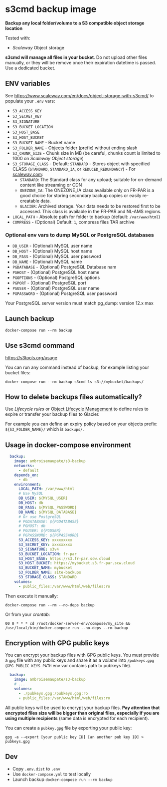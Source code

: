 # s3cmd backup image
**Backup any local folder/volume to a S3 compatible object storage location**

Tested with:

- *Scaleway* Object storage
    
**s3cmd will manage all files in your bucket**. Do not upload other files manually, or they
will be remove once their expiration datetime is passed. Use a dedicated bucket.

## ENV variables

See https://www.scaleway.com/en/docs/object-storage-with-s3cmd/ to populate your `.env` vars:

* `S3_ACCESS_KEY`
* `S3_SECRET_KEY`
* `S3_SIGNATURE`
* `S3_BUCKET_LOCATION`
* `S3_HOST_BASE`
* `S3_HOST_BUCKET`
* `S3_BUCKET_NAME` - Bucket name
* `S3_FOLDER_NAME` - Objects folder (prefix) without ending slash
* `S3_CHUNK_SIZE` - Chunk size in MB (be careful, chunks count is limited to 1000 on *Scaleway Object storage*)
* `S3_STORAGE_CLASS` - Default: `STANDARD` - Stores object with specified CLASS (`STANDARD`, `STANDARD_IA`, or `REDUCED_REDUNDANCY`) - For [scaleway.com](https://www.scaleway.com/en/docs/storage/object/quickstart/?_ga=2.254615240.1932398353.1675415614-917218686.1666605139#how-to-upload-files-into-a-bucket): 
  * `STANDARD`: The Standard class for any upload; suitable for on-demand content like streaming or CDN
  * `ONEZONE_IA`: The ONEZONE_IA class available only on FR-PAR is a good choice for storing secondary backup copies or easily re-creatable data.
  * `GLACIER`: Archived storage. Your data needs to be restored first to be accessed. This class is available in the FR-PAR and NL-AMS regions.
* `LOCAL_PATH` - Absolute path for folder to backup (default: `/var/www/html`)
* `COMPRESS` - (Optional) Default: `1`, compress files TAR archive
  
### Optional env vars to dump MySQL or PostgreSQL databases

* `DB_USER` - (Optional) MySQL user name
* `DB_HOST` - (Optional) MySQL host name
* `DB_PASS` - (Optional) MySQL user password
* `DB_NAME` - (Optional) MySQL name
* `PGDATABASE` - (Optional) PostgreSQL Database nam
* `PGHOST` - (Optional) PostgreSQL host name
* `PGOPTIONS` - (Optional) PostgreSQL options
* `PGPORT` - (Optional) PostgreSQL port
* `PGUSER` - (Optional) PostgreSQL user name
* `PGPASSWORD` - (Optional) PostgreSQL user password

Your PostgreSQL server version must match pg_dump: version 12.x max

## Launch backup

```shell
docker-compose run --rm backup
```

## Use s3cmd command

https://s3tools.org/usage

You can run any command instead of backup, for example listing your bucket files:

```shell
docker-compose run --rm backup s3cmd ls s3://mybucket/backups/
```

## How to delete backups files automatically?

Use *Lifecycle rules* or [Object Lifecycle Management](https://docs.aws.amazon.com/AmazonS3/latest/dev/object-lifecycle-mgmt.html) to define rules to expire or transfer your backup files to Glacier.

For example you can define an expiry policy based on your objects prefix: `${S3_FOLDER_NAME}/` which is `backups/`.

## Usage in docker-compose environment

```yaml
  backup:
    image: ambroisemaupate/s3-backup
    networks:
      - default
    depends_on:
      - db
    environment:
      LOCAL_PATH: /var/www/html
      # Use MySQL
      DB_USER: ${MYSQL_USER}
      DB_HOST: db
      DB_PASS: ${MYSQL_PASSWORD}
      DB_NAME: ${MYSQL_DATABASE}
      # Or use PostgreSQL
      # PGDATABASE: ${PGDATABASE}
      # PGHOST: db
      # PGUSER: ${PGUSER}
      # PGPASSWORD: ${PGPASSWORD}
      S3_ACCESS_KEY: xxxxxxxxx
      S3_SECRET_KEY: xxxxxxxxx
      S3_SIGNATURE: s3v4
      S3_BUCKET_LOCATION: fr-par
      S3_HOST_BASE: https://s3.fr-par.scw.cloud
      S3_HOST_BUCKET: https://mybucket.s3.fr-par.scw.cloud
      S3_BUCKET_NAME: mybucket
      S3_FOLDER_NAME: site-backups
      S3_STORAGE_CLASS: STANDARD
    volumes:
      - public_files:/var/www/html/web/files:ro
```

Then execute it manually:

```shell
docker-compose run --rm --no-deps backup
```
Or from your *crontab*:
```
00 0 * * * cd /root/docker-server-env/compose/my_site && /usr/local/bin/docker-compose run --no-deps --rm backup
```

## Encryption with GPG public keys

You can encrypt your backup files with GPG public keys. You must provide a `gpg` file with any public keys and share it as a *volume* into `/pubkeys.gpg` (`GPG_PUBLIC_KEYS_PATH` env var contains path to pubkeys file).

```yaml
  backup:
    image: ambroisemaupate/s3-backup
    # ...
    volumes:
      - ./pubkeys.gpg:/pubkeys.gpg:ro
      - public_files:/var/www/html/web/files:ro
```

All public keys will be used to encrypt your backup files. **Pay attention that encrypted files size will be bigger than original files, especially if you are using multiple recipients** (same data is encrypted for each recipient).

You can create a `pubkey.gpg` file by exporting your public key:

```shell 
gpg -a --export [your public key ID] [an another pub key ID] > pubkeys.gpg
```

## Dev

- Copy `.env.dist` to `.env`
- Use `docker-compose.yml` to test locally
- Launch backup `docker-compose run --rm backup`
